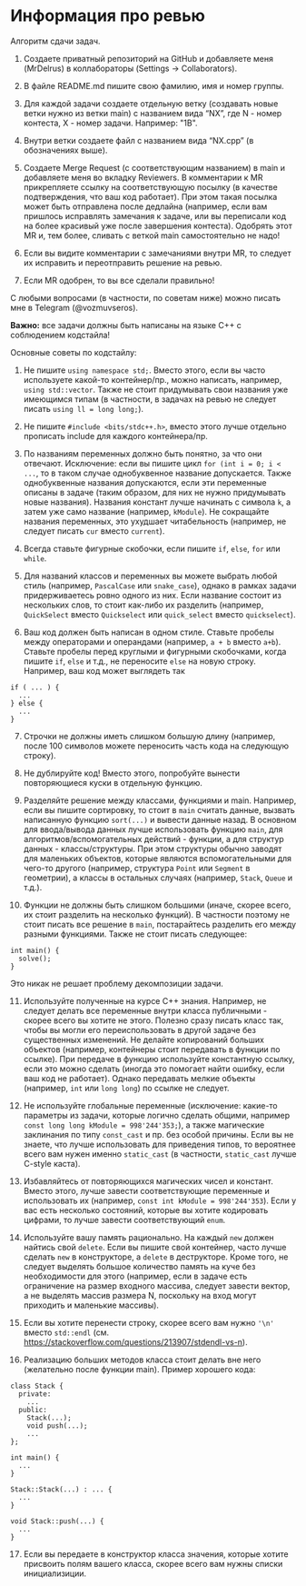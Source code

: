# Информация про ревью 

Алгоритм сдачи задач.

1) Создаете приватный репозиторий на GitHub и добавляете меня (MrDelrus) в коллабораторы (Settings -> Collaborators). 
   
2) В файле README.md пишите свою фамилию, имя и номер группы.
   
3) Для каждой задачи создаете отдельную ветку (создавать новые ветки нужно из ветки main) с названием вида “NX”, где N - номер контеста, X - номер задачи. Например: "1B".
   
4) Внутри ветки создаете файл с названием вида “NX.cpp” (в обозначениях выше).
   
5) Создаете Merge Request (с соответствующим названием) в main и добавляете меня во вкладку Reviewers. В комментарии к MR прикрепляете ссылку на соответствующую посылку (в качестве подтверждения, что ваш код работает). При этом такая посылка может быть отправлена после дедлайна (например, если вам пришлось исправлять замечания к задаче, или вы переписали код на более красивый уже после завершения контеста). Одобрять этот MR и, тем более, сливать с веткой main самостоятельно не надо!
    
6) Если вы видите комментарии с замечаниями внутри MR, то следует их исправить и переотправить решение на ревью.
    
7) Если MR одобрен, то вы все сделали правильно!

С любыми вопросами (в частности, по советам ниже) можно писать мне в Telegram (@vozmuvseros).

**Важно:** все задачи должны быть написаны на языке С++ с соблюдением кодстайла!

Основные советы по кодстайлу: 

1. Не пишите ```using namespace std;```. Вместо этого, если вы часто используете какой-то контейнер/пр., можно написать, например, ```using std::vector```. Также не стоит придумывать свои названия уже имеющимся типам (в частности, в задачах на ревью не следует писать ```using ll = long long;```).

2. Не пишите ```#include <bits/stdc++.h>```, вместо этого лучше отдельно прописать include для каждого контейнера/пр. 

3. По названиям переменных должно быть понятно, за что они отвечают. Исключение: если вы пишите цикл ```for (int i = 0; i < ...```, то в таком случае однобуквенное название допускается. Также однобуквенные названия допускаются, если эти переменные описаны в задаче (таким образом, для них не нужно придумывать новые названия). Названия констант лучше начинать с символа `k`, а затем уже само название (например, ```kModule```). Не сокращайте названия переменных, это ухудшает читабельность (например, не следует писать ```cur``` вместо ```current```). 

4. Всегда ставьте фигурные скобочки, если пишите ```if```, ```else```, ```for``` или ```while```.

5. Для названий классов и переменных вы можете выбрать любой стиль (например, ```PascalCase``` или ```snake_case```), однако в рамках задачи придерживаетесь ровно одного из них. Если название состоит из нескольких слов, то стоит как-либо их разделить (например, ```QuickSelect``` вместо ```Quickselect``` или ```quick_select``` вместо ```quickselect```).

6. Ваш код должен быть написан в одном стиле. Ставьте пробелы между операторами и операндами (например, ```a + b``` вместо ```a+b```). Ставьте пробелы перед круглыми и фигурными скобочками, когда пишите ```if```, ```else``` и т.д., не переносите ```else``` на новую строку. Например, ваш код может выглядеть так
```
if ( ... ) {
  ...
} else {
  ...
}
```

7. Строчки не должны иметь слишком большую длину (например, после 100 символов можете переносить часть кода на следующую строку).

8. Не дублируйте код! Вместо этого, попробуйте вынести повторяющиеся куски в отдельную функцию.

9. Разделяйте решение между классами, функциями и main. Например, если вы пишите сортировку, то стоит в ```main``` считать данные, вызвать написанную функцию ```sort(...)``` и вывести данные назад. В основном для ввода/вывода данных лучше использовать функцию ```main```, для алгоритмов/вспомогательных действий - функции, а для структур данных - классы/структуры. При этом структуры обычно заводят для маленьких объектов, которые являются вспомогательными для чего-то другого (например, структура ```Point``` или ```Segment``` в геометрии), а классы в остальных случаях (например, ```Stack```, ```Queue``` и т.д.).

10. Функции не должны быть слишком большими (иначе, скорее всего, их стоит разделить на несколько функций). В частности поэтому не стоит писать все решение в ```main```, постарайтесь разделить его между разными функциями. Также не стоит писать следующее:

```
int main() {
  solve();
}
```

Это никак не решает проблему декомпозиции задачи.

11. Используйте полученные на курсе С++ знания. Например, не следует делать все переменные внутри класса публичными - скорее всего вы хотите не этого. Полезно сразу писать класс так, чтобы вы могли его переиспользовать в другой задаче без существенных изменений. Не делайте копирований больших объектов (например, контейнеры стоит передавать в функции по ссылке). При передаче в функцию используйте константную ссылку, если это можно сделать (иногда это помогает найти ошибку, если ваш код не работает). Однако передавать мелкие объекты (например, ```int``` или ```long long```) по ссылке не следует.

12. Не используйте глобальные переменные (исключение: какие-то параметры из задачи, которые логично сделать общими, например ```const long long kModule = 998'244'353;```), а также магические заклинания по типу ```const_cast``` и пр. без особой причины. Если вы не знаете, что лучше использовать для приведения типов, то вероятнее всего вам нужен именно ```static_cast``` (в частности, ```static_cast``` лучше C-style каста).

13. Избавляйтесь от повторяющихся магических чисел и констант. Вместо этого, лучше завести соответствующие переменные и использовать их (например, ```const int kModule = 998'244'353```). Если у вас есть несколько состояний, которые вы хотите кодировать цифрами, то лучше завести соответствующий ```enum```.

14. Используйте вашу память рационально. На каждый ```new``` должен найтись свой ```delete```. Если вы пишите свой контейнер, часто лучше сделать ```new``` в конструкторе, а ```delete``` в деструкторе. Кроме того, не следует выделять большое количество память на куче без необходимости для этого (например, если в задаче есть ограничение на размер входного массива, следует завести вектор, а не выделять массив размера N, поскольку на вход могут приходить и маленькие массивы).

15. Если вы хотите перенести строку, скорее всего вам нужно ```'\n'``` вместо ```std::endl``` (см. https://stackoverflow.com/questions/213907/stdendl-vs-n).

16. Реализацию больших методов класса стоит делать вне него (желательно после функции main). Пример хорошего кода:

```
class Stack {
  private:
    ...
  public:
    Stack(...);
    void push(...);
    ...
};

int main() {
  ...
}

Stack::Stack(...) : ... {
  ...
}

void Stack::push(...) {
  ...
}
```

17. Если вы передаете в конструктор класса значения, которые хотите присвоить полям вашего класса, скорее всего вам нужны списки инициализиции.
